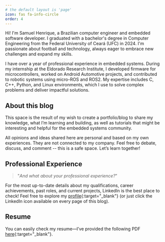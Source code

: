 ```yaml
---
# the default layout is 'page'
icon: fas fa-info-circle
order: 4
---
```


<!-- > Add Markdown syntax content to file `_tabs/about.md`{: .filepath } and it will show up on this page.
{: .prompt-tip } -->

<!-- Colocar no linkedin -->
<!-- Hi! I'm Samuel Henrique, a Brazilian computer engineer and embedded software developer. I graduated with a bachelor's degree in Computer Engineering from the Federal University of Ceará (UFC) in 2024. I'm passionate about football and technology, always eager to embrace new challenges and expand my skills.

I have over a year of professional experience in embedded systems. During my internship at the Eldorado Research Institute, I worked on developing software for embedded systems, including firmware for microcontrollers, drivers, and applications. I also contributed to Android Automotive projects, focusing on driver integration, protocol implementation, and application development. Additionally, I worked with micro-ROS and ROS2 to enhance robotic systems, ensuring efficient communication between components.

My technical expertise includes programming languages like C, C++, and Python, along with significant experience in Linux environments. I'm always motivated to solve complex problems and create impactful solutions. -->

Hi! I'm Samuel Henrique, a Brazilian computer engineer and embedded software developer. I graduated with a bachelor's degree in Computer Engineering from the Federal University of Ceará (UFC) in 2024. I'm passionate about football and technology, always eager to embrace new challenges and expand my skills.

I have over a year of professional experience in embedded systems. During my internship at the Eldorado Research Institute, I developed firmware for microcontrollers, worked on Android Automotive projects, and contributed to robotic systems using micro-ROS and ROS2. My expertise includes C, C++, Python, and Linux environments, which I use to solve complex problems and deliver impactful solutions.

## About this blog

This space is the result of my wish to create a portfolio/blog to share my knowledge, what I’m learning and building, as well as tutorials that might be interesting and helpful for the embedded systems community.

All opinions and ideas shared here are personal and based on my own experiences. They are not connected to my company. Feel free to debate, discuss, and comment -- this is a safe space. Let’s learn together!

<!-- # Background -->

## Professional Experience

> "*And what about your professional experience?*"

For the most up-to-date details about my qualifications, career achievements, past roles, and current projects, LinkedIn is the best place to check! Feel free to explore my [profile](https://www.linkedin.com/in/samuelhenrique15/){:target="_blank"} (or just click the LinkedIn icon available on every page of this blog).

## Resume

You can easily check my resume—I’ve provided the following PDF [here](/assets/pdf/cv-ptBR.pdf){:target="_blank"}.
